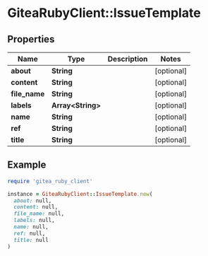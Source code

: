# GiteaRubyClient::IssueTemplate

## Properties

| Name | Type | Description | Notes |
| ---- | ---- | ----------- | ----- |
| **about** | **String** |  | [optional] |
| **content** | **String** |  | [optional] |
| **file_name** | **String** |  | [optional] |
| **labels** | **Array&lt;String&gt;** |  | [optional] |
| **name** | **String** |  | [optional] |
| **ref** | **String** |  | [optional] |
| **title** | **String** |  | [optional] |

## Example

```ruby
require 'gitea_ruby_client'

instance = GiteaRubyClient::IssueTemplate.new(
  about: null,
  content: null,
  file_name: null,
  labels: null,
  name: null,
  ref: null,
  title: null
)
```

